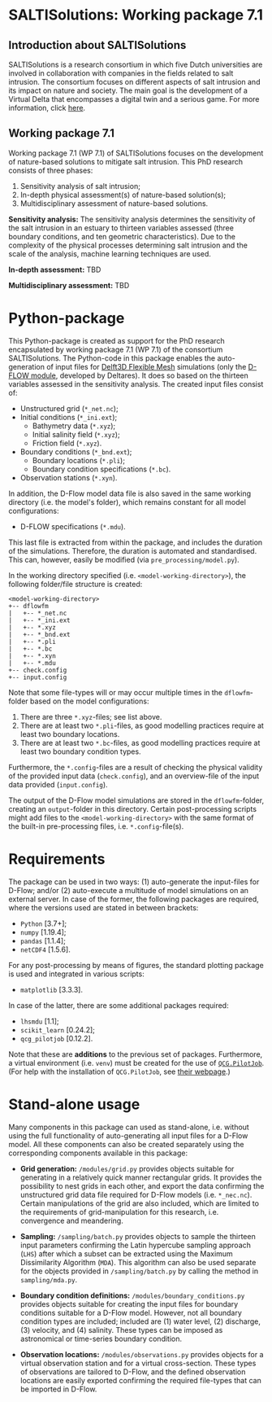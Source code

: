 # SALTISolutions: Working package 7.1

## Introduction about SALTISolutions
SALTISolutions is a research consortium in which five Dutch universities are involved in collaboration with companies in
the fields related to salt intrusion. The consortium focuses on different aspects of salt intrusion and its impact on 
nature and society. The main goal is the development of a Virtual Delta that encompasses a digital twin and a serious
game. For more information, click 
[here](https://www.nwo.nl/en/researchprogrammes/perspectief/perspectief-programmes/saltisolutions).

## Working package 7.1
Working package 7.1 (WP 7.1) of SALTISolutions focuses on the development of nature-based solutions to mitigate salt 
intrusion. This PhD research consists of three phases:
1. Sensitivity analysis of salt intrusion;
1. In-depth physical assessment(s) of nature-based solution(s);
1. Multidisciplinary assessment of nature-based solutions.

**Sensitivity analysis:** The sensitivity analysis determines the sensitivity of the salt intrusion in an estuary to 
thirteen variables assessed (three boundary conditions, and ten geometric characteristics). Due to the complexity of the
physical processes determining salt intrusion and the scale of the analysis, machine learning techniques are used.

**In-depth assessment:** TBD

**Multidisciplinary assessment:** TBD

# Python-package
This Python-package is created as support for the PhD research encapsulated by working package 7.1 (WP 7.1) of the 
consortium SALTISolutions. The Python-code in this package enables the auto-generation of input files for [Delft3D
Flexible Mesh](https://www.deltares.nl/en/software/delft3d-flexible-mesh-suite/) simulations (only the [D-FLOW 
module](https://www.deltares.nl/en/software/module/d-flow-flexible-mesh/), developed by Deltares). It does so based on 
the thirteen variables assessed in the sensitivity analysis. The created input files consist of:
- Unstructured grid (`*_net.nc`);
- Initial conditions (`*_ini.ext`);
    - Bathymetry data (`*.xyz`);
    - Initial salinity field (`*.xyz`);
    - Friction field (`*.xyz`).
- Boundary conditions (`*_bnd.ext`);
    - Boundary locations (`*.pli`);
    - Boundary condition specifications (`*.bc`).
- Observation stations (`*.xyn`).

In addition, the D-Flow model data file is also saved in the same working directory (i.e. the model's folder), which 
remains constant for all model configurations:
- D-FLOW specifications (`*.mdu`).

This last file is extracted from within the package, and includes the duration of the simulations. Therefore, the 
duration is automated and standardised. This can, however, easily be modified (via `pre_processing/model.py`).

In the working directory specified (i.e. `<model-working-directory>`), the following folder/file structure is created:
```
<model-working-directory>
+-- dflowfm
|   +-- *_net.nc
|   +-- *_ini.ext
|   +-- *.xyz
|   +-- *_bnd.ext
|   +-- *.pli
|   +-- *.bc
|   +-- *.xyn
|   +-- *.mdu
+-- check.config
+-- input.config
```
Note that some file-types will or may occur multiple times in the `dflowfm`-folder based on the model configurations: 
1. There are three `*.xyz`-files; see list above.
1. There are at least two `*.pli`-files, as good modelling practices require at least two boundary locations.
1. There are at least two `*.bc`-files, as good modelling practices require at least two boundary condition types.

Furthermore, the `*.config`-files are a result of checking the physical validity of the provided input data 
(`check.config`), and an overview-file of the input data provided (`input.config`).

The output of the D-Flow model simulations are stored in the `dflowfm`-folder, creating an `output`-folder in this
directory. Certain post-processing scripts might add files to the `<model-working-directory>` with the same format of
the built-in pre-processing files, i.e. `*.config`-file(s).

# Requirements
The package can be used in two ways: (1) auto-generate the input-files for D-Flow; and/or (2) auto-execute a multitude
of model simulations on an external server. In case of the former, the following packages are required, where the 
versions used are stated in between brackets:
- `Python` [3.7+];
- `numpy` [1.19.4];
- `pandas` [1.1.4];
- `netCDF4` [1.5.6].

For any post-processing by means of figures, the standard plotting package is used and integrated in various scripts:
- `matplotlib` [3.3.3].

In case of the latter, there are some additional packages required:
- `lhsmdu` [1.1];
- `scikit_learn` [0.24.2];
- `qcg_pilotjob` [0.12.2].

Note that these are **additions** to the previous set of packages. Furthermore, a virtual environment (i.e. `venv`) must
be created for the use of [`QCG.PilotJob`](https://qcg-pilotjob.readthedocs.io/en/latest/index.html). (For help with the
installation of `QCG.PilotJob`, see [their webpage](https://qcg-pilotjob.readthedocs.io/en/latest/installation.html).)

# Stand-alone usage
Many components in this package can used as stand-alone, i.e. without using the full functionality of auto-generating 
all input files for a D-Flow model. All these components can also be created separately using the corresponding 
components available in this package:
- **Grid generation:** `/modules/grid.py` provides objects suitable for generating in a relatively quick manner 
rectangular grids. It provides the possibility to nest grids in each other, and export the data confirming the
unstructured grid data file required for D-Flow models (i.e. `*_nec.nc`). Certain manipulations of the grid are also
included, which are limited to the requirements of grid-manipulation for this research, i.e. convergence and meandering.

- **Sampling:** `/sampling/batch.py` provides objects to sample the thirteen input parameters confirming the Latin
hypercube sampling approach (`LHS`) after which a subset can be extracted using the Maximum Dissimilarity Algorithm
(`MDA`). This algorithm can also be used separate for the objects provided in `/sampling/batch.py` by calling the method
in `sampling/mda.py`.

- **Boundary condition definitions:** `/modules/boundary_conditions.py` provides objects suitable for creating the input
files for boundary conditions suitable for a D-Flow model. However, not all boundary condition types are included; 
included are (1) water level, (2) discharge, (3) velocity, and (4) salinity. These types can be imposed as astronomical
or time-series boundary condition.

- **Observation locations:** `/modules/observations.py` provides objects for a virtual observation station and for a 
virtual cross-section. These types of observations are tailored to D-Flow, and the defined observation locations are
easily exported confirming the required file-types that can be imported in D-Flow.
